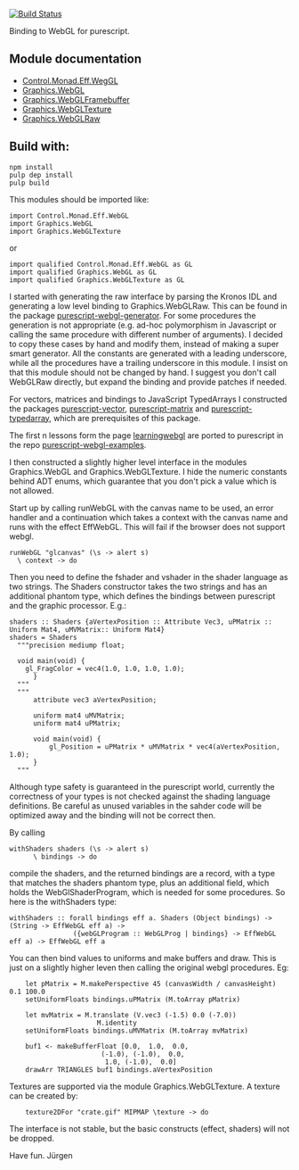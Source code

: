 [![Build Status](https://travis-ci.org/jutaro/purescript-webgl.svg?branch=master)](https://travis-ci.org/jutaro/purescript-webgl)

Binding to WebGL for purescript.

## Module documentation

- [Control.Monad.Eff.WegGL](docs/Control/Monad/Eff/WebGL.md)
- [Graphics.WebGL](docs/Graphics/WebGL.md)
- [Graphics.WebGLFramebuffer](docs/Graphics/WebGLFramebuffer.md)
- [Graphics.WebGLTexture](docs/Graphics/WebGLTexture.md)
- [Graphics.WebGLRaw](docs/Graphics/WebGLRaw.md)


## Build with:
~~~
npm install
pulp dep install
pulp build
~~~

This modules should be imported like:
~~~
import Control.Monad.Eff.WebGL
import Graphics.WebGL
import Graphics.WebGLTexture
~~~

or
~~~
import qualified Control.Monad.Eff.WebGL as GL
import qualified Graphics.WebGL as GL
import qualified Graphics.WebGLTexture as GL
~~~


I started with generating the raw interface by parsing the Kronos IDL and generating
a low level binding to Graphics.WebGLRaw. This can be found in the package
[purescript-webgl-generator](https://github.com/jutaro/purescript-webgl-generator).
For some procedures the generation is not appropriate (e.g. ad-hoc polymorphism
in Javascript or calling the same procedure
with different number of arguments). I decided to copy these cases by hand and modify them,
instead of making a super smart generator. All the constants are generated with a leading
underscore, while all the procedures have a trailing underscore in this module. I
insist on that this module should not be changed by hand. I suggest you don't call
WebGLRaw directly, but expand the binding and provide patches if needed.

For vectors, matrices and bindings to JavaScript TypedArrays I constructed
the packages [purescript-vector](https://github.com/jutaro/purescript-vector),
[purescript-matrix](https://github.com/jutaro/purescript-matrix) and
[purescript-typedarray](https://github.com/jutaro/purescript-typedarray),
which are prerequisites of this package.

The first n lessons form the page [learningwebgl](http://learningwebgl.com/blog/) are ported to
purescript in the repo [purescript-webgl-examples](https://github.com/jutaro/purescript-webgl-examples).

I then constructed a slightly higher level interface in the modules Graphics.WebGL
and Graphics.WebGLTexture. I hide the numeric constants behind ADT enums, which guarantee
that you don't pick a value which is not allowed.

Start up by calling runWebGL with the canvas name to be used, an error handler
and a continuation which takes a context with the canvas name and runs with
the effect EffWebGL. This will fail if the browser does not support webgl.

~~~
runWebGL "glcanvas" (\s -> alert s)
  \ context -> do
~~~

Then you need to define the fshader and vshader in the shader language as two strings.
The Shaders constructor takes the two strings and has an additional phantom type,
which defines the bindings between purescript and the graphic processor. E.g.:

~~~
shaders :: Shaders {aVertexPosition :: Attribute Vec3, uPMatrix :: Uniform Mat4, uMVMatrix:: Uniform Mat4}
shaders = Shaders
  """precision mediump float;

  void main(void) {
    gl_FragColor = vec4(1.0, 1.0, 1.0, 1.0);
      }
  """
  """
      attribute vec3 aVertexPosition;

      uniform mat4 uMVMatrix;
      uniform mat4 uPMatrix;

      void main(void) {
          gl_Position = uPMatrix * uMVMatrix * vec4(aVertexPosition, 1.0);
      }
  """
~~~

Although type safety is guaranteed in the purescript world, currently the correctness of your
types is not checked against the shading language definitions. Be careful as unused variables
in the sahder code will be optimized away and the binding will not be correct then.

By calling
~~~
withShaders shaders (\s -> alert s)
      \ bindings -> do
~~~
compile the shaders, and the returned bindings are a record, with a type that matches the
shaders phantom type, plus an additional field, which holds the WebGlShaderProgram, which is
needed for some procedures. So here is the withShaders type:

~~~
withShaders :: forall bindings eff a. Shaders (Object bindings) -> (String -> EffWebGL eff a) ->
                ({webGLProgram :: WebGLProg | bindings} -> EffWebGL eff a) -> EffWebGL eff a
~~~

You can then bind values to uniforms and make buffers and draw. This is just on a slightly
higher leven then calling the original webgl procedures. Eg:

~~~
    let pMatrix = M.makePerspective 45 (canvasWidth / canvasHeight) 0.1 100.0
    setUniformFloats bindings.uPMatrix (M.toArray pMatrix)

    let mvMatrix = M.translate (V.vec3 (-1.5) 0.0 (-7.0))
                      M.identity
    setUniformFloats bindings.uMVMatrix (M.toArray mvMatrix)

    buf1 <- makeBufferFloat [0.0,  1.0,  0.0,
                       (-1.0), (-1.0),  0.0,
                        1.0, (-1.0),  0.0]
    drawArr TRIANGLES buf1 bindings.aVertexPosition
~~~

Textures are supported via the module Graphics.WebGLTexture. A texture can be created by:

~~~
    texture2DFor "crate.gif" MIPMAP \texture -> do
~~~

The interface is not stable, but the basic constructs (effect, shaders) will not be dropped.

Have fun. Jürgen
